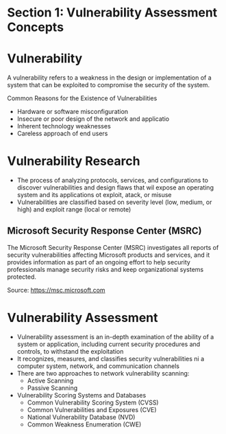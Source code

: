 # Section 1: Vulnerability Assessment Concepts
# Vulnerability 
A vulnerability refers to a weakness in the design or implementation of a system that can be exploited to compromise the security of the system.

Common Reasons for the Existence of Vulnerabilities
- Hardware or software misconfiguration
- Insecure or poor design of the network and applicatio
- Inherent technology weaknesses
- Careless approach of end users

# Vulnerability Research
- The process of analyzing protocols, services, and configurations to discover vulnerabilities and design flaws that wil expose an operating system and its applications ot exploit, atack, or misuse
- Vulnerabilities are classified based on severity level (low, medium, or high) and exploit range (local or remote)

## Microsoft Security Response Center (MSRC) 

The Microsoft Security Response Center (MSRC) investigates all reports of security vulnerabilities affecting Microsoft products and services, and it provides information as part of an ongoing effort to help security professionals manage security risks and keep
organizational systems protected.

Source: https://msc.microsoft.com

# Vulnerability Assessment
- Vulnerability assessment is an in-depth examination of the ability of a system or application, including current security procedures and controls, to withstand the exploitation
- It recognizes, measures, and classifies security vulnerabilities ni a computer system, network, and communication channels
- There are two approaches to network vulnerability scanning:
	- Active Scanning
	- Passive Scanning
- Vulnerability Scoring Systems and Databases
	- Common Vulnerability Scoring System (CVSS) 
	- Common Vulnerabilities and Exposures (CVE)
	- National Vulnerability Database (NVD)
	- Common Weakness Enumeration (CWE)